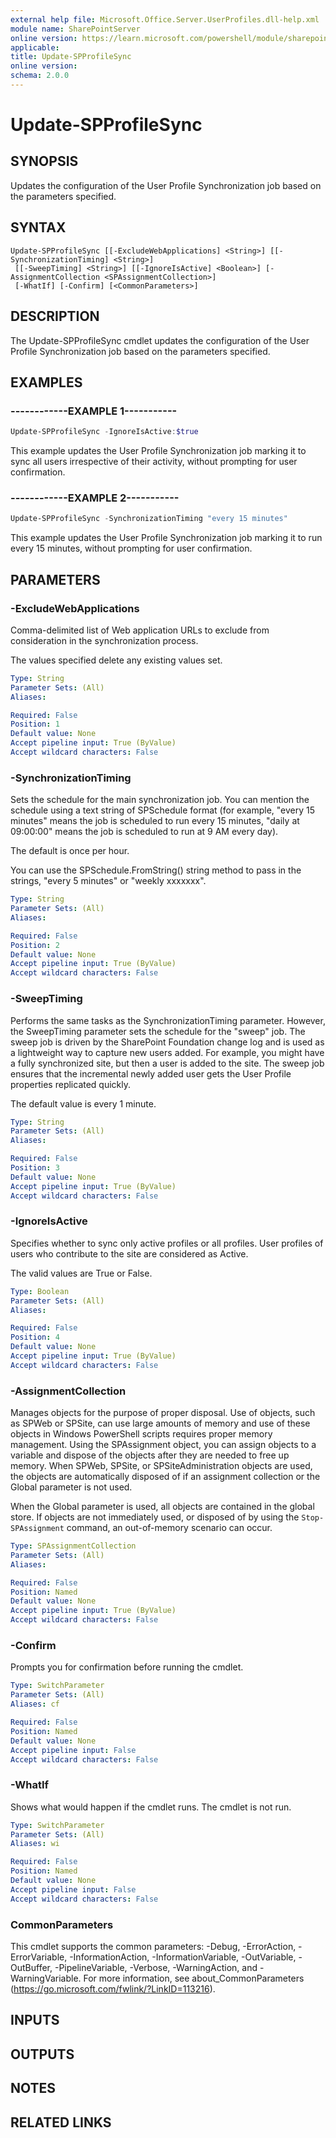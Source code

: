 ```yaml
---
external help file: Microsoft.Office.Server.UserProfiles.dll-help.xml
module name: SharePointServer
online version: https://learn.microsoft.com/powershell/module/sharepoint-server/update-spprofilesync
applicable: 
title: Update-SPProfileSync
online version:
schema: 2.0.0
---
```


# Update-SPProfileSync

## SYNOPSIS
Updates the configuration of the User Profile Synchronization job based on the parameters specified.

## SYNTAX

```
Update-SPProfileSync [[-ExcludeWebApplications] <String>] [[-SynchronizationTiming] <String>]
 [[-SweepTiming] <String>] [[-IgnoreIsActive] <Boolean>] [-AssignmentCollection <SPAssignmentCollection>]
 [-WhatIf] [-Confirm] [<CommonParameters>]
```

## DESCRIPTION
The Update-SPProfileSync cmdlet updates the configuration of the User Profile Synchronization job based on the parameters specified.

## EXAMPLES

### ------------EXAMPLE 1-----------
```powershell
Update-SPProfileSync -IgnoreIsActive:$true
```

This example updates the User Profile Synchronization job marking it to sync all users irrespective of their activity, without prompting for user confirmation.

### ------------EXAMPLE 2-----------
```powershell
Update-SPProfileSync -SynchronizationTiming "every 15 minutes"
```

This example updates the User Profile Synchronization job marking it to run every 15 minutes, without prompting for user confirmation.

## PARAMETERS

### -ExcludeWebApplications
Comma-delimited list of Web application URLs to exclude from consideration in the synchronization process.

The values specified delete any existing values set.

```yaml
Type: String
Parameter Sets: (All)
Aliases:

Required: False
Position: 1
Default value: None
Accept pipeline input: True (ByValue)
Accept wildcard characters: False
```

### -SynchronizationTiming
Sets the schedule for the main synchronization job.
You can mention the schedule using a text string of SPSchedule format (for example, "every 15 minutes" means the job is scheduled to run every 15 minutes, "daily at 09:00:00" means the job is scheduled to run at 9 AM every day).

The default is once per hour.

You can use the SPSchedule.FromString() string method to pass in the strings, "every 5 minutes" or "weekly xxxxxxx".

```yaml
Type: String
Parameter Sets: (All)
Aliases:

Required: False
Position: 2
Default value: None
Accept pipeline input: True (ByValue)
Accept wildcard characters: False
```

### -SweepTiming
Performs the same tasks as the SynchronizationTiming parameter.
However, the SweepTiming parameter sets the schedule for the "sweep" job.
The sweep job is driven by the SharePoint Foundation change log and is used as a lightweight way to capture new users added.
For example, you might have a fully synchronized site, but then a user is added to the site.
The sweep job ensures that the incremental newly added user gets the User Profile properties replicated quickly.

The default value is every 1 minute.

```yaml
Type: String
Parameter Sets: (All)
Aliases:

Required: False
Position: 3
Default value: None
Accept pipeline input: True (ByValue)
Accept wildcard characters: False
```

### -IgnoreIsActive
Specifies whether to sync only active profiles or all profiles.
User profiles of users who contribute to the site are considered as Active.

The valid values are True or False.

```yaml
Type: Boolean
Parameter Sets: (All)
Aliases:

Required: False
Position: 4
Default value: None
Accept pipeline input: True (ByValue)
Accept wildcard characters: False
```

### -AssignmentCollection
Manages objects for the purpose of proper disposal.
Use of objects, such as SPWeb or SPSite, can use large amounts of memory and use of these objects in Windows PowerShell scripts requires proper memory management.
Using the SPAssignment object, you can assign objects to a variable and dispose of the objects after they are needed to free up memory.
When SPWeb, SPSite, or SPSiteAdministration objects are used, the objects are automatically disposed of if an assignment collection or the Global parameter is not used.

When the Global parameter is used, all objects are contained in the global store.
If objects are not immediately used, or disposed of by using the `Stop-SPAssignment` command, an out-of-memory scenario can occur.

```yaml
Type: SPAssignmentCollection
Parameter Sets: (All)
Aliases:

Required: False
Position: Named
Default value: None
Accept pipeline input: True (ByValue)
Accept wildcard characters: False
```

### -Confirm
Prompts you for confirmation before running the cmdlet.

```yaml
Type: SwitchParameter
Parameter Sets: (All)
Aliases: cf

Required: False
Position: Named
Default value: None
Accept pipeline input: False
Accept wildcard characters: False
```

### -WhatIf
Shows what would happen if the cmdlet runs.
The cmdlet is not run.

```yaml
Type: SwitchParameter
Parameter Sets: (All)
Aliases: wi

Required: False
Position: Named
Default value: None
Accept pipeline input: False
Accept wildcard characters: False
```

### CommonParameters
This cmdlet supports the common parameters: -Debug, -ErrorAction, -ErrorVariable, -InformationAction, -InformationVariable, -OutVariable, -OutBuffer, -PipelineVariable, -Verbose, -WarningAction, and -WarningVariable.
For more information, see about_CommonParameters (https://go.microsoft.com/fwlink/?LinkID=113216).

## INPUTS

## OUTPUTS

## NOTES

## RELATED LINKS
